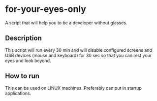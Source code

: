 # for-your-eyes-only
A script that will help you to be a developer without glasses.


## Description
This script will run every 30 min and will disable configured screens and USB devices (mouse and keyboard) for 30 sec so that you can rest your eyes and look beyond.

## How to run
This can be used on LINUX machines. Preferably can put in startup applications.

